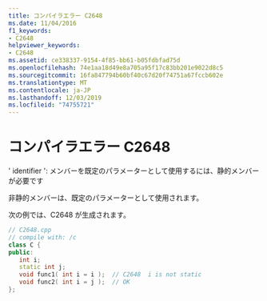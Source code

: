 ```yaml
---
title: コンパイラエラー C2648
ms.date: 11/04/2016
f1_keywords:
- C2648
helpviewer_keywords:
- C2648
ms.assetid: ce338337-9154-4f85-bb61-b05fdbfad75d
ms.openlocfilehash: 74e1aa18d49e8a705a95f17c83bb201e9022d8c5
ms.sourcegitcommit: 16fa847794b60bf40c67d20f74751a67fccb602e
ms.translationtype: MT
ms.contentlocale: ja-JP
ms.lasthandoff: 12/03/2019
ms.locfileid: "74755721"
---
```

# <a name="compiler-error-c2648"></a>コンパイラエラー C2648

' identifier ': メンバーを既定のパラメーターとして使用するには、静的メンバーが必要です

非静的メンバーは、既定のパラメーターとして使用されます。

次の例では、C2648 が生成されます。

```cpp
// C2648.cpp
// compile with: /c
class C {
public:
   int i;
   static int j;
   void func1( int i = i );  // C2648  i is not static
   void func2( int i = j );  // OK
};
```
